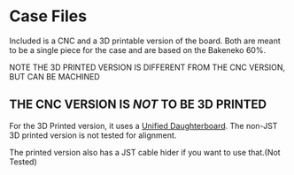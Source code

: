 # Case Files

Included is a CNC and a 3D printable version of the board.
Both are meant to be a single piece for the case and are based on the Bakeneko 60%.

NOTE THE 3D PRINTED VERSION IS DIFFERENT FROM THE CNC VERSION, BUT CAN BE MACHINED
## THE CNC VERSION IS *NOT* TO BE 3D PRINTED

For the 3D Printed version, it uses a [Unified Daughterboard](https://github.com/ai03-2725/Unified-Daughterboard).
The non-JST 3D printed version is not tested for alignment.

The printed version also has a JST cable hider if you want to use that.(Not Tested)
